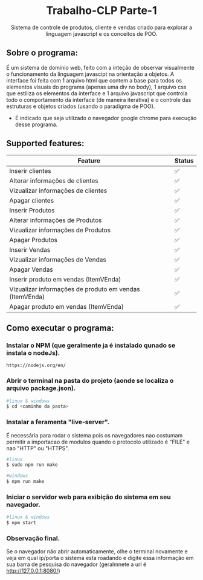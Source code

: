 <h1 align="center">Trabalho-CLP Parte-1</h1>
<p align="center">Sistema de controle de produtos, cliente e vendas criado para explorar a linguagem javascript e os conceitos de POO.</p>

## Sobre o programa:
É um sistema de dominio web, feito com a inteção de observar visualmente o funcionamento da linguagem javascipt na orientação a objetos.
A interface foi feita com 1 arquivo html que contem a base para todos os elementos visuais do programa (apenas uma div no body), 1 arquivo css que estiliza os elementos da interface e 1 arquivo javascript que controla todo o comportamento da interface (de maneira iterativa) e o controle das estruturas e objetos criados (usando o paradigma de POO).</br>

* É indicado que seja utilizado o navegador google chrome para execução desse programa.
## Supported features:

| Feature                                                 | Status |
| ------------------------------------------------------- | ------ |
| Inserir clientes                                        | ✅      |
| Alterar informações de clientes                         | ✅      |
| Vizualizar informações de clientes                      | ✅      |
| Apagar clientes                                         | ✅      |
| Inserir Produtos                                        | ✅      |
| Alterar informações de Produtos                         | ✅      |
| Vizualizar informações de Produtos                      | ✅      |
| Apagar Produtos                                         | ✅      |
| Inserir Vendas                                          | ✅      |
| Vizualizar informações de Vendas                        | ✅      |
| Apagar Vendas                                           | ✅      |
| Inserir produto em vendas (ItemVEnda)                   | ✅      |
| Vizualizar informações de produto em vendas (ItemVEnda) | ✅      |
| Apagar produto em vendas (ItemVEnda)                    | ✅      |
  
## Como executar o programa:
### Instalar o NPM (que geralmente ja é instalado qunado se instala o nodeJs).
`https://nodejs.org/en/`
### Abrir o terminal na pasta do projeto (aonde se localiza o arquivo package.json).
```bash
#linux & windows
$ cd <caminho da pasta>
```
### Instalar a feramenta "live-server".
É necessária para rodar o sistema pois os navegadores nao costumam permitir a importacao de modulos quando o protocolo utilizado é "FILE" e nao "HTTP" ou "HTTPS".
```bash
#linux
$ sudo npm run make

#windows
$ npm run make
```
### Iniciar o servidor web para exibição do sistema em seu navegador.
```bash
#linux & windows
$ npm start
```
### Observação final.
Se o navegador não abrir automaticamente, olhe o terminal novamente e veja em qual ip/porta o sistema esta roadando e digite essa informação em sua barra de pesquisa do navegador (geralmnete a url é http://127.0.0.1:8080/)